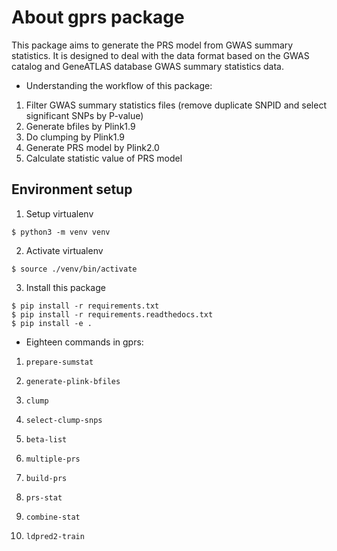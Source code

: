 # About gprs package
This package aims to generate the PRS model from GWAS summary statistics. 
It is designed to deal with the data format based on the GWAS catalog and GeneATLAS database GWAS summary statistics data.

- Understanding the workflow of this package:

1. Filter GWAS summary statistics files (remove duplicate SNPID and select significant SNPs by P-value)
2. Generate bfiles by Plink1.9
3. Do clumping by Plink1.9
4. Generate PRS model by Plink2.0
5. Calculate statistic value of PRS model

## Environment setup

1. Setup virtualenv

```shell
$ python3 -m venv venv
```

2. Activate virtualenv

```shell
$ source ./venv/bin/activate
```

3. Install this package

```shell
$ pip install -r requirements.txt
$ pip install -r requirements.readthedocs.txt
$ pip install -e .
```

- Eighteen commands in gprs:

1. `prepare-sumstat`

2. `generate-plink-bfiles`

3. `clump`

4. `select-clump-snps`
   
5. `beta-list`
   
6. `multiple-prs`
   
7. `build-prs`

8. `prs-stat`

9. `combine-stat`

10. `ldpred2-train`

